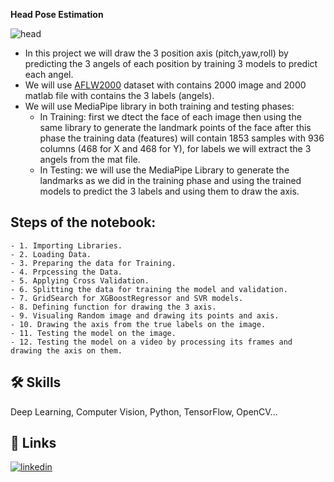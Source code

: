 
**Head Pose Estimation**


![head](https://github.com/MarwanMohamed95/Head-Pose-Estimation/blob/main/out.gif)





- In this project we will draw the 3 position axis (pitch,yaw,roll) by predicting the 3 angels of each position by training 3 models to predict each angel. 
- We will use [AFLW2000](http://www.cbsr.ia.ac.cn/users/xiangyuzhu/projects/3DDFA/Database/AFLW2000-3D.zip) dataset with contains 2000 image and 2000 matlab file with contains the 3 labels (angels).
- We will use MediaPipe library in both training and testing phases:
  - In Training: first we dtect the face of each image then using the same library to generate the landmark points of the face after this phase the training data (features) will contain 1853 samples with 936 columns (468 for X and 468 for Y), for labels we will extract the 3 angels from the mat file. 
  - In Testing: we will use the MediaPipe Library to generate the landmarks as we did in the training phase and using the trained models to predict the 3 labels and using them to draw the axis.  

## Steps of the notebook:
    - 1. Importing Libraries. 
    - 2. Loading Data. 
    - 3. Preparing the data for Training.
    - 4. Prpcessing the Data.
    - 5. Applying Cross Validation.
    - 6. Splitting the data for training the model and validation.
    - 7. GridSearch for XGBoostRegressor and SVR models.
    - 8. Defining function for drawing the 3 axis.
    - 9. Visualing Random image and drawing its points and axis.
    - 10. Drawing the axis from the true labels on the image.
    - 11. Testing the model on the image.
    - 12. Testing the model on a video by processing its frames and drawing the axis on them.

## 🛠 Skills
Deep Learning, Computer Vision, Python, TensorFlow, OpenCV...


## 🔗 Links
[![linkedin](https://img.shields.io/badge/linkedin-0A66C2?style=for-the-badge&logo=linkedin&logoColor=white)](https://www.linkedin.com/in/marwanabdelsalam95/)

